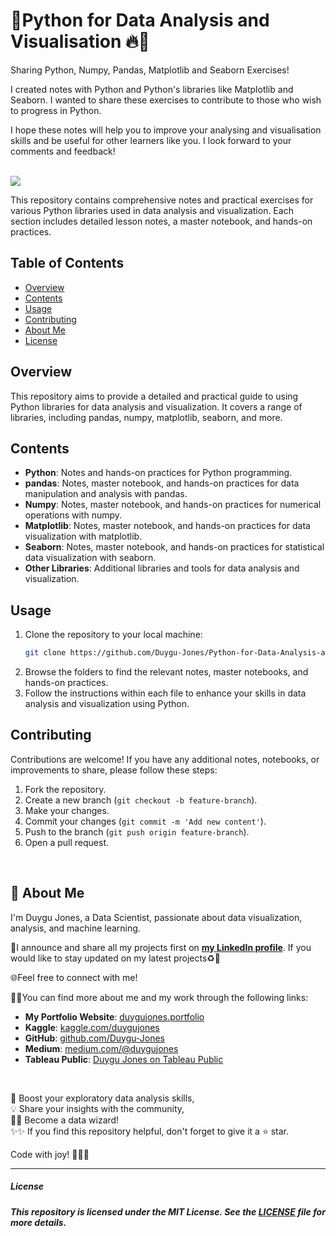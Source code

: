 
# 🎯Python for Data Analysis and Visualisation 🔥🚀

Sharing Python, Numpy, Pandas, Matplotlib and Seaborn Exercises!

I created notes with Python and Python's libraries like Matplotlib and Seaborn. I wanted to share these exercises to contribute to those who wish to progress in Python.

I hope these notes will help you to improve your analysing and visualisation skills and be useful for other learners like you. I look forward to your comments and feedback!

</br>



<img src="https://github.com/Duygu-Jones/Python-for-Data-Analysis-and-Visualisation/blob/main/img.png" />


This repository contains comprehensive notes and practical exercises for various Python libraries used in data analysis and visualization. Each section includes detailed lesson notes, a master notebook, and hands-on practices.

## Table of Contents

- [Overview](#overview)
- [Contents](#contents)
- [Usage](#usage)
- [Contributing](#contributing)
- [About Me](#about-me)
- [License](#license)

## Overview

This repository aims to provide a detailed and practical guide to using Python libraries for data analysis and visualization. It covers a range of libraries, including pandas, numpy, matplotlib, seaborn, and more.

## Contents

- **Python**: Notes and hands-on practices for Python programming.
- **pandas**: Notes, master notebook, and hands-on practices for data manipulation and analysis with pandas.
- **Numpy**: Notes, master notebook, and hands-on practices for numerical operations with numpy.
- **Matplotlib**: Notes, master notebook, and hands-on practices for data visualization with matplotlib.
- **Seaborn**: Notes, master notebook, and hands-on practices for statistical data visualization with seaborn.
- **Other Libraries**: Additional libraries and tools for data analysis and visualization.

## Usage

1. Clone the repository to your local machine:
    ```bash
    git clone https://github.com/Duygu-Jones/Python-for-Data-Analysis-and-Visualisation.git
    ```
2. Browse the folders to find the relevant notes, master notebooks, and hands-on practices.
3. Follow the instructions within each file to enhance your skills in data analysis and visualization using Python.

## Contributing

Contributions are welcome! If you have any additional notes, notebooks, or improvements to share, please follow these steps:

1. Fork the repository.
2. Create a new branch (`git checkout -b feature-branch`).
3. Make your changes.
4. Commit your changes (`git commit -m 'Add new content'`).
5. Push to the branch (`git push origin feature-branch`).
6. Open a pull request.

<br>

## 🌱 About Me 

I'm Duygu Jones, a Data Scientist, passionate about data visualization, analysis, and machine learning. 


📢I announce and share all my projects first on [**my LinkedIn profile**](https://www.linkedin.com/in/duygujones/). If you would like to stay updated on my latest projects♻️💫 

🌐Feel free to connect with me!


🚀🎯You can find more about me and my work through the following links:

- **My Portfolio Website**: [duygujones.portfolio](https://duygujones.vercel.app/)
- **Kaggle**: [kaggle.com/duygujones](https://www.kaggle.com/duygujones)
- **GitHub**: [github.com/Duygu-Jones](https://github.com/Duygu-Jones)
- **Medium**: [medium.com/@duygujones](https://medium.com/@duygujones)
- **Tableau Public**: [Duygu Jones on Tableau Public](https://public.tableau.com/app/profile/duygu.jones/vizzes)

<br>

🎯 Boost your exploratory data analysis skills,<br>
💡 Share your insights with the community,<br>
👩‍💻 Become a data wizard!<br>
✨✨ If you find this repository helpful, don't forget to give it a ⭐ star.<br>

Code with joy! 👩‍💻✨

---


##### License

##### This repository is licensed under the MIT License. See the [LICENSE](LICENSE) file for more details.
